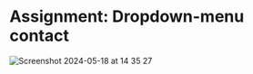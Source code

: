 # Assignment: Dropdown-menu contact

![Screenshot 2024-05-18 at 14 35 27](https://github.com/KunnikarB/dropdown-menu/assets/138579856/55e845e6-387c-498a-a1ad-aaf9c4459f7f)
